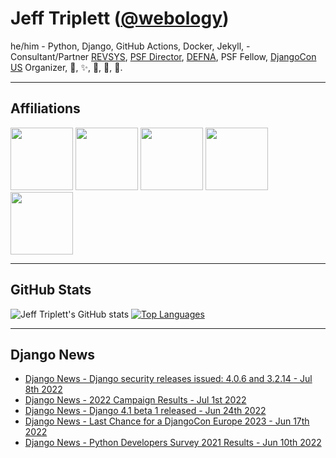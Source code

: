 # Jeff Triplett (<a href="https://twitter.com/webology">@webology</a>)
he/him - Python, Django, GitHub Actions, Docker, Jekyll,  - Consultant/Partner [REVSYS][], [PSF Director][], [DEFNA][], PSF Fellow, [DjangoCon US][] Organizer, 🏀, ✨, 💪, 🏃, 🤖.

<hr>

## Affiliations

<a href="https://github.com/revsys/"><img src="https://avatars.githubusercontent.com/u/308096?s=200&v=4" width="100px"></a>
<a href="https://github.com/psf/"><img src="https://avatars.githubusercontent.com/u/50630501?s=200&v=4" width="100px"></a>
<a href="https://github.com/djangocon/"><img src="https://avatars.githubusercontent.com/u/2891658?s=400&&v=4" width="100px"></a>
<a href="https://github.com/defna/"><img src="https://avatars.githubusercontent.com/u/13454395?s=200&v=4" width="100px"></a>
<a href="https://github.com/djangopackages/"><img src="https://avatars.githubusercontent.com/u/27385825?s=200&v=4" width="100px"></a>

<hr>

## GitHub Stats

![Jeff Triplett's GitHub stats](https://github-readme-stats.vercel.app/api?username=jefftriplett&show_icons=&private_count=true)  [![Top Languages](https://github-readme-stats.vercel.app/api/top-langs/?username=jefftriplett&layout=compact)]()

<hr>

## Django News

<!--START_SECTION:posts-->
* [Django News - Django security releases issued: 4.0.6 and 3.2.14 - Jul 8th 2022](https:&#x2F;&#x2F;django-news.com&#x2F;issues&#x2F;135)
* [Django News - 2022 Campaign Results - Jul 1st 2022](https:&#x2F;&#x2F;django-news.com&#x2F;issues&#x2F;134)
* [Django News - Django 4.1 beta 1 released - Jun 24th 2022](https:&#x2F;&#x2F;django-news.com&#x2F;issues&#x2F;133)
* [Django News - Last Chance for a DjangoCon Europe 2023 - Jun 17th 2022](https:&#x2F;&#x2F;django-news.com&#x2F;issues&#x2F;132)
* [Django News - Python Developers Survey 2021 Results - Jun 10th 2022](https:&#x2F;&#x2F;django-news.com&#x2F;issues&#x2F;131)
<!--END_SECTION:posts-->

[DEFNA]: https://www.defna.org/
[DjangoCon US]: http://djangocon.us/
[PSF Director]: https://www.python.org/psf/members/#board-of-directors
[REVSYS]: https://www.revsys.com/
